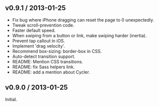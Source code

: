 
v0.9.1 / 2013-01-25 
-------------------

  * Fix bug where iPhone dragging can reset the page to 0 unexpectedly.
  * Tweak scroll-prevention code.
  * Faster default speed.
  * When swiping from a button or link, make swiping harder (inertia).
  * Prevent tap callout in iOS.
  * Implement 'drag velocity'.
  * Recommend box-sizing: border-box in CSS.
  * Auto-detect transition support.
  * README: Mention CSS transitions.
  * README: fix Sass helpers link.
  * README: add a mention about Cycler.

v0.9.0 / 2013-01-25
-------------------

Initial.
